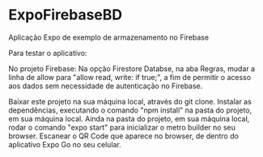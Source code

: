 # ExpoFirebaseBD
Aplicação Expo de exemplo de armazenamento no Firebase

Para testar o aplicativo:

No projeto Firebase: Na opção Firestore Databse, na aba Regras, mudar a linha de allow para "allow read, write: if true;", a fim de 
permitir o acesso aos dados sem necessidade de autenticação no Firebase.

Baixar este projeto na sua máquina local, através do git clone.
Instalar as dependências, executando o comando "npm install" na pasta do projeto, em sua máquina local.
Ainda na pasta do projeto, em sua máquina local, rodar o comando "expo start" para inicializar o metro builder no seu browser.
Escanear o QR Code que aparece no browser, de dentro do aplicativo Expo Go no seu celular.
